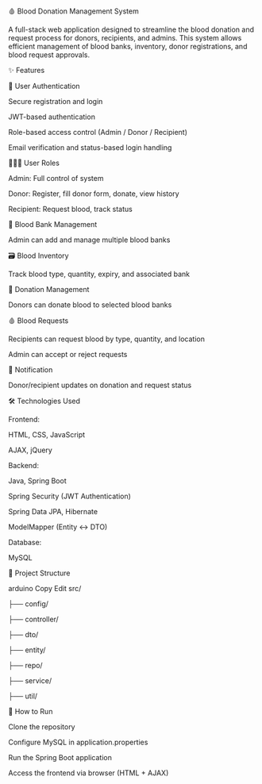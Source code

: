 🩸 Blood Donation Management System

  A full-stack web application designed to streamline the blood donation and request process for donors, recipients, and
  admins. This system allows efficient management of blood banks, inventory, donor registrations, and blood request approvals.
  

✨ Features


🔐 User Authentication

Secure registration and login

JWT-based authentication

Role-based access control (Admin / Donor / Recipient)

Email verification and status-based login handling



🧑‍🤝‍🧑 User Roles

Admin: Full control of system

Donor: Register, fill donor form, donate, view history

Recipient: Request blood, track status



🏥 Blood Bank Management

Admin can add and manage multiple blood banks



🗃️ Blood Inventory

Track blood type, quantity, expiry, and associated bank



💉 Donation Management

Donors can donate blood to selected blood banks



🩸 Blood Requests

Recipients can request blood by type, quantity, and location

Admin can accept or reject requests



🔔 Notification

Donor/recipient updates on donation and request status




🛠️ Technologies Used


Frontend:

HTML, CSS, JavaScript

AJAX, jQuery



Backend:

Java, Spring Boot

Spring Security (JWT Authentication)

Spring Data JPA, Hibernate

ModelMapper (Entity ↔ DTO)



Database:

MySQL




📂 Project Structure


arduino
Copy
Edit
src/


├── config/

├── controller/

├── dto/

├── entity/

├── repo/

├── service/

├── util/



🚀 How to Run

Clone the repository

Configure MySQL in application.properties

Run the Spring Boot application

Access the frontend via browser (HTML + AJAX)

